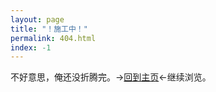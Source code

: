 ```yaml
---
layout: page
title: "！施工中！"
permalink: 404.html
index: -1
---
```


不好意思，俺还没折腾完。→[回到主页](/{{site.baseurl}})←继续浏览。
